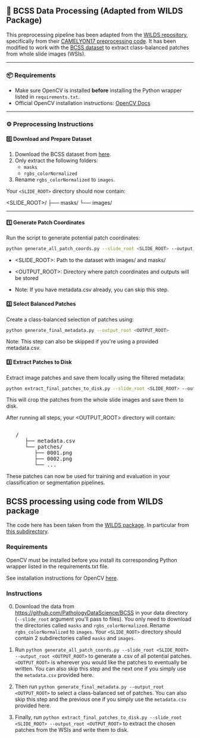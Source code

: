 ## 🧩 BCSS Data Processing (Adapted from WILDS Package)

This preprocessing pipeline has been adapted from the [WILDS repository](https://github.com/p-lambda/wilds), specifically from their [CAMELYON17 preprocessing code](https://github.com/p-lambda/wilds/tree/main/dataset_preprocessing/camelyon17). It has been modified to work with the [BCSS dataset](https://github.com/PathologyDataScience/BCSS) to extract class-balanced patches from whole slide images (WSIs).

---

### 📦 Requirements

- Make sure OpenCV is installed **before** installing the Python wrapper listed in `requirements.txt`.
- Official OpenCV installation instructions: [OpenCV Docs](https://docs.opencv.org/4.x/df/d65/tutorial_table_of_content_introduction.html)

---

### ⚙️ Preprocessing Instructions

#### 0️⃣ Download and Prepare Dataset

1. Download the BCSS dataset from [here](https://github.com/PathologyDataScience/BCSS).
2. Only extract the following folders:
   - `masks`
   - `rgbs_colorNormalized`
3. Rename `rgbs_colorNormalized` to `images`.

Your `<SLIDE_ROOT>` directory should now contain:

<SLIDE_ROOT>/
├── masks/
└── images/


---

#### 1️⃣ Generate Patch Coordinates

Run the script to generate potential patch coordinates:

```bash
python generate_all_patch_coords.py --slide_root <SLIDE_ROOT> --output_root <OUTPUT_ROOT>
```
- <SLIDE_ROOT>: Path to the dataset with images/ and masks/

- <OUTPUT_ROOT>: Directory where patch coordinates and outputs will be stored

- Note: If you have metadata.csv already, you can skip this step.

#### 2️⃣ Select Balanced Patches
Create a class-balanced selection of patches using:
```bash
python generate_final_metadata.py --output_root <OUTPUT_ROOT>
```
Note: This step can also be skipped if you're using a provided metadata.csv.

#### 3️⃣ Extract Patches to Disk
Extract image patches and save them locally using the filtered metadata:
```bash
python extract_final_patches_to_disk.py --slide_root <SLIDE_ROOT> --output_root <OUTPUT_ROOT>
```
This will crop the patches from the whole slide images and save them to disk.

After running all steps, your <OUTPUT_ROOT> directory will contain:

<pre>  
   <OUTPUT_ROOT>/ 
      ├── metadata.csv 
      └── patches/ 
         ├── 0001.png 
         ├── 0002.png 
         └── ... 
</pre>

These patches can now be used for training and evaluation in your classification or segmentation pipelines.



## BCSS processing using code from WILDS package
The code here has been taken from the [WILDS package](https://github.com/p-lambda/wilds/tree/main). In particular from [this subdirectory](https://github.com/p-lambda/wilds/tree/main/dataset_preprocessing/camelyon17).


### Requirements
OpenCV must be installed before you install its corresponding Python wrapper listed in the requirements.txt file.

See installation instructions for OpenCV [here](https://docs.opencv.org/4.x/df/d65/tutorial_table_of_content_introduction.html).

### Instructions

0. Download the data from https://github.com/PathologyDataScience/BCSS in your data directory (`--slide_root` argument you'll pass to files). You only need to download the directories called `masks` and `rgbs_colorNormalized`. Rename `rgbs_colorNormalized` to `images`. Your `<SLIDE_ROOT>` directory should contain 2 subdirectories called `masks` and `images`.


1. Run `python generate_all_patch_coords.py --slide_root <SLIDE_ROOT> --output_root <OUTPUT_ROOT>` to generate a .csv of all potential patches. `<OUTPUT_ROOT>` is wherever you would like the patches to eventually be written. You can also skip this step and the next one if you simply use the `metadata.csv` provided here.


2. Then run `python generate_final_metadata.py --output_root <OUTPUT_ROOT>` to select a class-balanced set of patches. You can also skip this step and the previous one if you simply use the `metadata.csv` provided here.


3. Finally, run `python extract_final_patches_to_disk.py --slide_root <SLIDE_ROOT> --output_root <OUTPUT_ROOT>` to extract the chosen patches from the WSIs and write them to disk.
